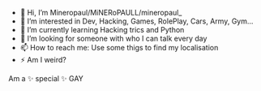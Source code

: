 - 👋 Hi, I’m Mineropaul/MiNERoPAULL/mineropaul_
- 👀 I’m interested in Dev, Hacking, Games, RolePlay, Cars, Army, Gym...
- 🌱 I’m currently learning Hacking trics and Python
- 💞️ I’m looking for someone with who I can talk every day
- 📫 How to reach me: Use some thigs to find my localisation
- ⚡ Am I weird?


Am a ✨ special ✨ GAY
